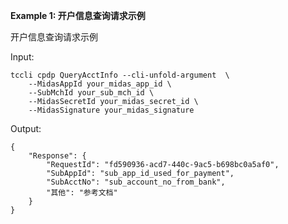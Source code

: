 **Example 1: 开户信息查询请求示例**

开户信息查询请求示例

Input: 

```
tccli cpdp QueryAcctInfo --cli-unfold-argument  \
    --MidasAppId your_midas_app_id \
    --SubMchId your_sub_mch_id \
    --MidasSecretId your_midas_secret_id \
    --MidasSignature your_midas_signature
```

Output: 
```
{
    "Response": {
        "RequestId": "fd590936-acd7-440c-9ac5-b698bc0a5af0",
        "SubAppId": "sub_app_id_used_for_payment",
        "SubAcctNo": "sub_account_no_from_bank",
        "其他": "参考文档"
    }
}
```

